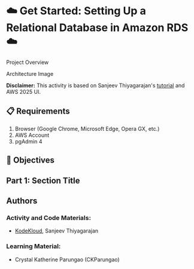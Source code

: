 # ☁️ Get Started: Setting Up a Relational Database in Amazon RDS ☁️

Project Overview

Architecture Image

**Disclaimer:** This activity is based on Sanjeev Thiyagarajan's [tutorial](https://youtu.be/ylmwaDUMV9c?si=jGnEN8NObwqD8-jc&t=421) and AWS 2025 UI.

## 📋 Requirements
1. Browser (Google Chrome, Microsoft Edge, Opera GX, etc.)
2. AWS Account
3. pgAdmin 4

## 🎯 Objectives

## Part 1: Section Title

## Authors
### Activity and Code Materials:
- [KodeKloud](https://youtu.be/ylmwaDUMV9c?si=jGnEN8NObwqD8-jc&t=421), Sanjeev Thiyagarajan
### Learning Material:
- Crystal Katherine Parungao (CKParungao)
